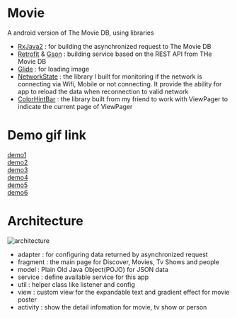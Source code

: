 # Movie
A android version of The Movie DB,
using libraries 
* [RxJava2](https://github.com/ReactiveX/RxJava) : for building the asynchronized request to The Movie DB
* [Retrofit](https://square.github.io/retrofit/) & [Gson](https://github.com/google/gson) : building service based on the REST API from THe Movie DB
* [Glide](https://github.com/bumptech/glide) : for loading image
* [NetworkState](https://github.com/ALiao1432/NetworkState) : the library I built for monitoring if the network is connecting via Wifi, Mobile or not connecting. It provide the ability for app to reload the data when reconnection to valid network
* [ColorHintBar](https://github.com/SeamasShih/ColorHintBarLibrary) : the library built from my friend to work with ViewPager to indicate the current page of ViewPager

# Demo gif link
[demo1](https://lh3.googleusercontent.com/Rkand_1Uy8qkSHDNjmGm2U7pedNiUPaPf5aQ4Nz_r5RvYdv48isl-kEw6HpeDXUFZX3u_2R3hlZnLm-h-MLT01QI4mCbTVTc6NZv19dJCxo4Vxq5KjY9ZwE1dv0nEedRzIu-tnZPV58eIFD3vhvKkIb6Y2vrRNEk8atSG8Gkm6C7CqKc1kPlXY7WOyzLhfGzIHgyBXWIVMEhAmTYFS-uH_iC0cwW4Gj90E54CTRdJLsM1WAy-Xp8ZFI69TWGjW6qx7hpdVQvWenJxkaemtcncWM6HKAFn7JOAEIAgZGETmiJ3BP8ng87qM69xT78vV_JtMyV-E7-qcAePiMpJK_VmkKW4FA5npAwB17SN3KbXoYS5dMMMJvVuqgvV-BI5RJs7hcIVaqSxSvCr-a-kgLGD4oiSF5oJHMTumPKPtQjoF_W8TbIL3Eeroorlg8BRKpdxIK8B2oGezGErECNQbwShDgzYQqbMAmb40GnpozMBSFt1LenSjrdn7sfuYpF3i_ksaJs40QubGfv8VwjSBoyZtWgnEZ5NeHRUNtaKXC1-E16GF993xvTG3N8rcwCxjBudcQPep3Qie8aOhthCets0pRq9Z3PqkPy4rWPePyBmDtriNOfgqMnqduH65Cb7W4zHUdgU1cDgJO8pxZjb2Ihoc0hFuNgRQ5H=w489-h867-no)  
[demo2](https://lh3.googleusercontent.com/e5VB5cAulc60Rb6Z10suGPmLyUUNLHsxlBHaG7z1hkHgKhR1LRNtqomz6aBbKXCDfJM5hFsUGEP3d2H5tcoyIWVlTWaigtZeahWfIZhxpXwLhgDHWI-88fVIa3zpX2zYr9Ob5ys5O46JTJ2qCJzCDYrpHw7lyuoNxvr5QvL58VdZvxqh5cJR0MnFjeq68juYJpXaaFs_xK_029sZ-1LpKucQ7gDzuy5iVIkvoGpUaor8pEN2vI2lRK6yzyWyx93LQpJ2zKVM6ocOZYGluMgt-2_PSKNMO9jofGJzFZ0BkRTs3jDeHG_hIXjaN7Dt-IcBbp_bKUYrmW9ku1B2GktU7XO7rtSu8k_d8OUhkuEn5klCY7ADrzV-OBYGbNjJeItc0bByEJt5IB5w4ATise3yYeSVzRy74AQsn8SXHfURW485VW2FtuM3JNNm6_XNS6TJKCg0crPy0PZE53qqCEpJsIU4dH-Y475xan3PpDiRX27Zr6zvC2ylBZA3_EnGrij6nA53vJ7hj6Qx-9E3xK0u7jGVoy_LI-pJeRNKnXJHRaWr4iMYzyINtv12SEKGcEz7gxceTR43vgsffHmHyqM-t6HM3yAYL28ZcUNxlBdJ7-X8T2eII6p9ofSMlka4F87RWNt0UvdRjqLEyUwtgdWu37P9zR6xz_7P=w489-h867-no)  
[demo3](https://lh3.googleusercontent.com/xDEHltt2AtwE63ECLkUn7N8Xf6JTiJF6Pd3zzoZln1NuaepNXSGvvucBB8-nJZwXSFW_-yfHPh-O_CBlXmqKfokuserBKIIDGT_TBpQPvaoUGhFWJdex-hTSL6hFczr3aZpxKTp-5xUiBbjb2_JG-c0GsrnMhGYcvaTos7bCme1QasyXCDfwaFxaNYOgTUtpX6bSuEXZFzs4aKpkEAaoa6inEyxy9XK2WdQO1_GQs2WdZa4xJ9BFUqRht3CSRw6V1sPZ0eeIYzTkw0QZVmFSDBB8faF5dtHPGOaaKbWsJyZ4bJH1xabnwxIpnFxhT-481fD9zdNdKv1ye4DPggkvrGAKR0_xFaftqS7PTA7VmOhpkQhCgDmGQcOOngyH_sKdu6T1UNPkigngJ_5g10YIyGyq8iwapSgx3laKiDRAISxlqwmlsuNYwt13WYOFi9LpFxyHgNKdrefMs3OawHwAYl_kP_uyW21c4LCZbm9jZazPdBq2bxyVXR-VHgxwhK2QTnhUeVq5yK6VdtY5c2neqti0M6vIwdZ0kDT2y2reVcTlsE9wtd3jirA6xlIroiMDIXRXiP5Acx4_Cndi-mYxYt1Xm7nL9BjXwCcnS9y2OUlEtWDWyl6d-ty5cFO2mObqrE9lKtOG1yeRBqM18EwqRr53QnV7lKgR=w489-h867-no)  
[demo4](https://lh3.googleusercontent.com/OqjvenPgsx7ynchntbLBdkfvas4AajlmMDNPvuVH8JVnmGWHYfyG7cU4Hpc2IUHB7NolQ_DjO_DWf1QB7nyF6vJHHOc-b457fb-JBmmj93nJYAMu7Wrk8AHbUVhMb-XCYfyOGG5VeYnknCJ9fneQ5j0d1qJarRspPDk7Emi2gEuGcpeHxN3SWg3HRJxnGyv3VEhHPCR5qTUQLVOnYspBg_Bwzk73BtnHIpajvhMy8lLWABJPZRzkAE4CLe7qcXgKCfByY0rV3PO3FDLQ2unoy9tzJuLwnDZpqa0_jhXVDKUT8qZXZormh0oo0x6xOLBPDjd5BoDf44JggEyVb_K9RpKnP1bPpl1tgoeQApvmNFvDfnCTgglbUOY0Rshz92vy8uP-sCxV1odEIcPnlSxJ_bnlaMHQrIWCKidPbQwEo5yzCKjVe-NmeCXvdPKuT0ekcG0U1X0dONNYoKC7I4Y8a7bqgvGCKK9zVade4CRmPAo1i6OXcA3y5_iiHu7QjaeazWlq7CPZi7kQ1UsOSBUFxB3BHY8AFpAw022QZt9LG3iBOeHN06WhiOCC3AGIwX2gjjsDPdV9GX-yX8QqVcbOq1y2oQl5NMum7o4jvJIE9izt43qhI7eaQWdos3HWOxzDof0M1rVZiWHtZWwUSjFvaoUnN9EnV-fj=w489-h867-no)  
[demo5](https://lh3.googleusercontent.com/-rSwjwNW0LxsQyGtWcr4Bl5fafCBw1Qor1dtJt_HObOHXPfvE5GjW7H2BZuuGg6hxtki7GjDew1jR-3WoalRSn__Z6kKs61iEGuDGOW5MZCUMzw1_asAkemab29n34FGFJiow6y9DJaTGFm8-r_BpljMZ8rKAzw9FzAUUDQuayqUNHygV4Xpow6qvVQLcsOmfZUdp7-GwjE1dRwfoZ1hpPKlnBRRb2uDrTiBJUNKB28yueaAVKWMORkR-kSl7B7FjJ2b3483BhgOJTGG6sPdYb3RgcXquL812AazISGghEydUEtJ6DS1O9JI7Dvq0D4OOSvgFAd2fT5xwmKYCEUM6rVrB7VccAJiR3kzUAB_PBK9Kc1hovI28-EPoqBUb-JkVTxCd6AHGjM7rbeVyE7ZezR9iVjh0Guq_2AheBS9pUtPRcNgQRCk_h-UR9w5CucyzjI0rYQ3iPd5oQFze0nKhT8PcFJRjDcqAF_7_OiTRYeAU1QPhq9qLKfatc4sX7iNqtvrdCe4SLnz5TT07HV2b6JPYlsW6EsfnW7hrI2ArJkH9oBj75rPTmoj3mGSqbZUkYEilZpPUe2O2U55cTOizzlAQCopzcg3XPvkfNoEjB2_44kwfQrebxaAm_pKOvz1yZGMQu2enOMJU0VcMpmusNUr3q4jpjMx=w489-h867-no)  
[demo6](https://lh3.googleusercontent.com/3ykyWoKWWy3Lo7f3s2P7_E0-gSMqgq7c3N7YYtZt3IDwfMsk2uWdoD5rSaXtRglQ4abNG8lzf5R9hOypm521xuTiHZTr-eDkflmhTvLzO6t-MIHrQOuPf1Y9CGdXNknDD4sqZgmjfAP3q4XekviRNTdwuFC0P_QB1OJaY1_7FdbC-yoL5o0-IV4IEMfN5yw-igzKtjXmbiXMMCGfn8I0tyAsqcJUfTjudpqibFZGscWv3Vuw-K7U7Js-1GF-eNNecEfSfVBUXuMbVcp_j-56QMjooJaWQFjl1S7LRxRFMcaTnmIcQxOvIBJ2TCms2QyEIBGuKXK9UJSAWFoogjhN6Li5tA-nk--n-QWdSw2Z-yN7Hl3i-4j7f4k0qzTf2NnDUbjI8jD3Ad8o6OQ421iftb2i_IP5wPuiCbJlAhoaJ_9uAVI7rftQdvkokA-gvIhKyTxQZp1svQE-WNAv-Qem03ieeMOBMIKMFZYjglnEeWJ8ympnJLoDr4-djYVfasRTflX0fIwprHHC8OMtTU30i2UuoMkWXHJnncRilUxhOF0OvGVuAv_oWYVDRFfD-36tkJ--nVAbT_ZiQapWPnw7yX_uLcPuHHHw7whJvlmlDdQEH6hfNqEuCl1ghzgNwb_N2Qz7R1lOQg5R0kX5IkoQMFPn2KHUgBse=w489-h867-no)  

# Architecture
![architecture](https://lh3.googleusercontent.com/yBUXLOszGb2l04c7FhgC3tQ46nl25a-xYV9uFvkhQ3Kt4d-B_nbDCuuSurvr5rjiVo7a_AmHz9DUzV2DO7XJiuZezSDvaZLnJN0-n5rmG2FDoDnWn8KmunHOfIzuf-_qkvutFJ-knO-xg35GCWUZqlrj0FzvYDuOp4DB-rAtpvHpeeuTN0CweMgk2Ca2Po_4ctR56MxPIJ0o2_ummY25jtU4emupJjbC3LcDyjT-5VDiK-tX2Q4vkKF022DpEJ3BjT9Z2i5KvCinGh5kEHyHr_YSGAz43Qrbx6WIi4QjFxWSAyHXN9cFYwxlH-b9SfhVkmiPvf66LcwDMCBZCHySmv0SssP4YIT8QEYNYqdzTKLW2EylYIgvN8ZnKCAh_Vc0fUxU9IwGLkvfLrZ9cS7MPwzv0BNyOmn-Y4JR7gnuS8aSAun1vU8Pj5Jx2pRk1m3CQjKQd7k0S7b2s0dvf5DBRQGciVnRjZ6VdGJC06Nrew4q_HtWj7Hus_Wu1LocxG6Sg0aMkxrA7E5kU9tPldHw7EvA5okXQgzPuGEo0FC2wXjMaQ_WFuntRTqSpCmT2jjde8Cs7QmMCMyt6tS6lZy32lP5j4bN7QSwDni5hg-PcfB5Ac0Q6XW-qjK85zjh7sgGusBio1jUF-juyto_f2FDWtfw2HcKo8Wk=w1099-h267-no)
* adapter : for configuring data returned by asynchronized request
* fragment : the main page for Discover, Movies, Tv Shows and people
* model : Plain Old Java Object(POJO) for JSON data
* service : define available service for this app
* util : helper class like listener and config
* view : custom view for the expandable text and gradient effect for movie poster
* activity : show the detail infomation for movie, tv show or person
